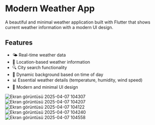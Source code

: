 # Modern Weather App

A beautiful and minimal weather application built with Flutter that shows current weather information with a modern UI design.

## Features

- 🌤️ Real-time weather data
- 📍 Location-based weather information
- 🔍 City search functionality
- 🌅 Dynamic background based on time of day
- 📊 Essential weather details (temperature, humidity, wind speed)
- 🎨 Modern and minimal UI design


![Ekran görüntüsü 2025-04-07 104307](https://github.com/user-attachments/assets/2fa2de73-5d13-4666-bd57-fda7c896cd3f)
![Ekran görüntüsü 2025-04-07 104207](https://github.com/user-attachments/assets/503a65ee-fa32-407d-8c55-25494bd56ce6)
![Ekran görüntüsü 2025-04-07 104122](https://github.com/user-attachments/assets/c74fce80-9576-4d4e-8f87-deb63c3485b2)
![Ekran görüntüsü 2025-04-07 104240](https://github.com/user-attachments/assets/46f9534e-3868-41d9-ad14-cd84b21065a5)
![Ekran görüntüsü 2025-04-07 104558](https://github.com/user-attachments/assets/bb56c7e3-634a-405d-8498-7ca457f72579)
